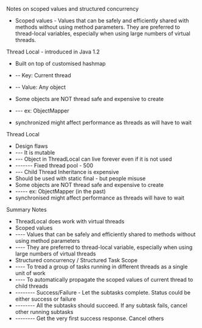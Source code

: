 Notes on scoped values and structured concurrency

- Scoped values - Values that can be safely and efficiently
shared with methods without using method parameters.
They are preferred to thread-local variables, especially when using large numbers of virtual threads.

Thread Local - introduced in Java 1.2
- Built on top of customised hashmap
- -- Key: Current thread
- -- Value: Any object

- Some objects are NOT thread safe and expensive to create
- --- ex: ObjectMapper
- synchronized might affect performance as threads as will have to wait

Thread Local
- Design flaws
- --- It is mutable
- --- Object in ThreadLocal can live forever even if it is not used
- ------- Fixed thread pool - 500
- --- Child Thread Inheritance is expensive
- Should be used with static final - but people misuse
- Some objects are NOT thread safe and expensive to create
- ----- ex: ObjectMapper (in the past)
- synchronised might affect performance as threads will have to wait

Summary Notes
- ThreadLocal does work with virtual threads
- Scoped values
- ---- Values that can be safely and efficiently shared to methods without using method parameters
- ---- They are preferred to thread-local variable, especially when using large numbers of virtual threads
- Structured concurrency / Structured Task Scope
- ---- To tread a group of tasks running in different threads as a single unit of work
- ---- To automatically propagate the scoped values of current thread to child threads
- -------- Success/Failure - Let the subtasks complete. Status could be either success or failure
- -------- All the subtasks should succeed. If any subtask fails, cancel other running subtasks
- -------- Get the very first success response. Cancel others